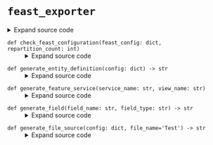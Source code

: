 # <code>feast_exporter</code>
<details class="source">
<summary>
<span>Expand source code</span>
</summary>
<pre>
```python
import os
from datetime import datetime

import isort
from black import FileMode, format_str
from jinja2 import Template
from pyspark.sql import DataFrame
from pyspark.sql.functions import lit

ANOVOS_SOURCE = "anovos_source"

dataframe_to_feast_type_mapping = {
    "string": "String",
    "int": "Int64",
    "float": "Float32",
    "timestamp": "String"
    # TODO: default type
}


def check_feast_configuration(feast_config: dict, repartition_count: int):
    if repartition_count != 1:
        raise ValueError(
            "Please, set repartition parameter to 1 in write_main block in your config yml!"
        )
    if "file_path" not in feast_config:
        raise ValueError(
            "Please, provide a path to the anovos feature_store repository!"
        )
    if "entity" not in feast_config:
        raise ValueError("Please, provide an entity definition in your config yml!")
    if "file_source" not in feast_config:
        raise ValueError("Please, provide a file source definition in your config yml!")
    if "feature_view" not in feast_config:
        raise ValueError(
            "Please, provide a feature view definition in your config yml!"
        )


def generate_entity_definition(config: dict) -> str:
    source_template_path = os.path.join(
        os.path.dirname(os.path.abspath(__file__)), "templates", "entity.txt"
    )

    with open(source_template_path, "r") as f:
        template_string = f.read()
        entity_template = Template(template_string)
        data = {
            "entity_name": config["name"],
            "join_keys": config["id_col"],
            "value_type": "STRING",
            "description": config["description"],
        }

        return entity_template.render(data)


def generate_feature_view(
    types: list, exclude_list: list, config: dict, entity_name: str
) -> str:
    source_template_path = os.path.join(
        os.path.dirname(os.path.abspath(__file__)), "templates", "feature_view.txt"
    )

    with open(source_template_path, "r") as f:
        template_string = f.read()

        fields = generate_fields(types, exclude_list)

        feature_view_template = Template(template_string)
        data = {
            "feature_view_name": config["name"],
            "source": ANOVOS_SOURCE,
            "view_name": config["name"],
            "entity": entity_name,
            "fields": fields,
            "ttl_in_seconds": config["ttl_in_seconds"],
            "owner": config["owner"],
        }

        return feature_view_template.render(data)


def generate_fields(types: list, exclude_list: list) -> str:
    fields = ""
    for (field_name, field_type) in types:
        if field_name not in exclude_list:
            fields += generate_field(
                field_name, dataframe_to_feast_type_mapping[field_type]
            )

    return fields


def generate_field(field_name: str, field_type: str) -> str:
    template_string = """ Field(name="{{name}}", dtype={{type}}),\n"""
    field_template = Template(template_string)

    return field_template.render({"name": field_name, "type": field_type})


def generate_file_source(config: dict, file_name="Test") -> str:
    source_template_path = os.path.join(
        os.path.dirname(os.path.abspath(__file__)), "templates", "file_source.txt"
    )

    with open(source_template_path, "r") as f:
        template_string = f.read()

        file_source_template = Template(template_string)
        data = {
            "source_name": ANOVOS_SOURCE,
            "filename": file_name,
            "ts_column": config["timestamp_col"],
            "create_ts_column": config["create_timestamp_col"],
            "source_description": config["description"],
            "owner": config["owner"],
        }

    return file_source_template.render(data)


def generate_prefix():
    prefix_path = os.path.join(
        os.path.dirname(os.path.abspath(__file__)), "templates", "prefix.txt"
    )

    with open(prefix_path, "r") as f:
        prefix = f.read()
        return prefix


def generate_feature_service(service_name: str, view_name: str):
    service_template_path = os.path.join(
        os.path.dirname(os.path.abspath(__file__)), "templates", "feature_service.txt"
    )

    with open(service_template_path, "r") as f:
        template_string = f.read()
        service_template = Template(template_string)
        data = {
            "feature_service_name": service_name,
            "view_name": view_name,
        }

        return service_template.render(data)


def generate_feature_description(types: list, feast_config: dict, file_name: str):
    print("Building feature definitions for feature_store")
    prefix = generate_prefix()

    file_source_config = feast_config["file_source"]
    file_source_definition = generate_file_source(file_source_config, file_name)

    entity_config = feast_config["entity"]
    entity_definition = generate_entity_definition(entity_config)

    feature_view_config = feast_config["feature_view"]
    columns_to_exclude = [
        feast_config["entity"]["id_col"],
        feast_config["file_source"]["timestamp_col"],
        feast_config["file_source"]["create_timestamp_col"],
    ]
    feature_view = generate_feature_view(
        types, columns_to_exclude, feature_view_config, entity_config["name"]
    )

    feature_service = (
        generate_feature_service(
            feast_config["service_name"], feature_view_config["name"]
        )
        if "service_name" in feast_config
        else ""
    )

    complete_file_path = os.path.join(
        os.path.dirname(os.path.abspath(__file__)), "templates", "complete_file.txt"
    )

    with open(complete_file_path, "r") as f:
        template_string = f.read()

        complete_file_template = Template(template_string)
        data = {
            "prefix": prefix,
            "file_source": file_source_definition,
            "entity": entity_definition,
            "feature_view": feature_view,
            "feature_service": feature_service,
        }

        file_content = complete_file_template.render(data)
        file_content = format_str(file_content, mode=FileMode())
        file_content = isort.code(file_content)

        feature_file = os.path.join(feast_config["file_path"], "anovos.py")
        with open(feature_file, "w") as of:
            of.write(file_content)


def add_timestamp_columns(idf: DataFrame, feast_file_source__config: dict):
    print("Adding timestamp columns")
    return idf.withColumn(
        feast_file_source__config["timestamp_col"], lit(datetime.now())
    ).withColumn(feast_file_source__config["create_timestamp_col"], lit(datetime.now()))
```
</pre>
</details>
## Functions
<dl>
<dt id="anovos.feature_store.feast_exporter.add_timestamp_columns"><code class="name flex hljs csharp">
<span class="k">def</span> <span class="nf"><span class="ident">add_timestamp_columns</span></span>(<span class="n">idf: pyspark.sql.dataframe.DataFrame, feast_file_source__config: dict)</span>
</code></dt>
<dd>
<div class="desc"></div>
<details class="source">
<summary>
<span>Expand source code</span>
</summary>
<pre>
```python
def add_timestamp_columns(idf: DataFrame, feast_file_source__config: dict):
    print("Adding timestamp columns")
    return idf.withColumn(
        feast_file_source__config["timestamp_col"], lit(datetime.now())
    ).withColumn(feast_file_source__config["create_timestamp_col"], lit(datetime.now()))
```
</pre>
</details>
</dd>
<dt id="anovos.feature_store.feast_exporter.check_feast_configuration"><code class="name flex hljs csharp">
<span class="k">def</span> <span class="nf"><span class="ident">check_feast_configuration</span></span>(<span class="n">feast_config: dict, repartition_count: int)</span>
</code></dt>
<dd>
<div class="desc"></div>
<details class="source">
<summary>
<span>Expand source code</span>
</summary>
<pre>
```python
def check_feast_configuration(feast_config: dict, repartition_count: int):
    if repartition_count != 1:
        raise ValueError(
            "Please, set repartition parameter to 1 in write_main block in your config yml!"
        )
    if "file_path" not in feast_config:
        raise ValueError(
            "Please, provide a path to the anovos feature_store repository!"
        )
    if "entity" not in feast_config:
        raise ValueError("Please, provide an entity definition in your config yml!")
    if "file_source" not in feast_config:
        raise ValueError("Please, provide a file source definition in your config yml!")
    if "feature_view" not in feast_config:
        raise ValueError(
            "Please, provide a feature view definition in your config yml!"
        )
```
</pre>
</details>
</dd>
<dt id="anovos.feature_store.feast_exporter.generate_entity_definition"><code class="name flex hljs csharp">
<span class="k">def</span> <span class="nf"><span class="ident">generate_entity_definition</span></span>(<span class="n">config: dict) ‑> str</span>
</code></dt>
<dd>
<div class="desc"></div>
<details class="source">
<summary>
<span>Expand source code</span>
</summary>
<pre>
```python
def generate_entity_definition(config: dict) -> str:
    source_template_path = os.path.join(
        os.path.dirname(os.path.abspath(__file__)), "templates", "entity.txt"
    )

    with open(source_template_path, "r") as f:
        template_string = f.read()
        entity_template = Template(template_string)
        data = {
            "entity_name": config["name"],
            "join_keys": config["id_col"],
            "value_type": "STRING",
            "description": config["description"],
        }

        return entity_template.render(data)
```
</pre>
</details>
</dd>
<dt id="anovos.feature_store.feast_exporter.generate_feature_description"><code class="name flex hljs csharp">
<span class="k">def</span> <span class="nf"><span class="ident">generate_feature_description</span></span>(<span class="n">types: list, feast_config: dict, file_name: str)</span>
</code></dt>
<dd>
<div class="desc"></div>
<details class="source">
<summary>
<span>Expand source code</span>
</summary>
<pre>
```python
def generate_feature_description(types: list, feast_config: dict, file_name: str):
    print("Building feature definitions for feature_store")
    prefix = generate_prefix()

    file_source_config = feast_config["file_source"]
    file_source_definition = generate_file_source(file_source_config, file_name)

    entity_config = feast_config["entity"]
    entity_definition = generate_entity_definition(entity_config)

    feature_view_config = feast_config["feature_view"]
    columns_to_exclude = [
        feast_config["entity"]["id_col"],
        feast_config["file_source"]["timestamp_col"],
        feast_config["file_source"]["create_timestamp_col"],
    ]
    feature_view = generate_feature_view(
        types, columns_to_exclude, feature_view_config, entity_config["name"]
    )

    feature_service = (
        generate_feature_service(
            feast_config["service_name"], feature_view_config["name"]
        )
        if "service_name" in feast_config
        else ""
    )

    complete_file_path = os.path.join(
        os.path.dirname(os.path.abspath(__file__)), "templates", "complete_file.txt"
    )

    with open(complete_file_path, "r") as f:
        template_string = f.read()

        complete_file_template = Template(template_string)
        data = {
            "prefix": prefix,
            "file_source": file_source_definition,
            "entity": entity_definition,
            "feature_view": feature_view,
            "feature_service": feature_service,
        }

        file_content = complete_file_template.render(data)
        file_content = format_str(file_content, mode=FileMode())
        file_content = isort.code(file_content)

        feature_file = os.path.join(feast_config["file_path"], "anovos.py")
        with open(feature_file, "w") as of:
            of.write(file_content)
```
</pre>
</details>
</dd>
<dt id="anovos.feature_store.feast_exporter.generate_feature_service"><code class="name flex hljs csharp">
<span class="k">def</span> <span class="nf"><span class="ident">generate_feature_service</span></span>(<span class="n">service_name: str, view_name: str)</span>
</code></dt>
<dd>
<div class="desc"></div>
<details class="source">
<summary>
<span>Expand source code</span>
</summary>
<pre>
```python
def generate_feature_service(service_name: str, view_name: str):
    service_template_path = os.path.join(
        os.path.dirname(os.path.abspath(__file__)), "templates", "feature_service.txt"
    )

    with open(service_template_path, "r") as f:
        template_string = f.read()
        service_template = Template(template_string)
        data = {
            "feature_service_name": service_name,
            "view_name": view_name,
        }

        return service_template.render(data)
```
</pre>
</details>
</dd>
<dt id="anovos.feature_store.feast_exporter.generate_feature_view"><code class="name flex hljs csharp">
<span class="k">def</span> <span class="nf"><span class="ident">generate_feature_view</span></span>(<span class="n">types: list, exclude_list: list, config: dict, entity_name: str) ‑> str</span>
</code></dt>
<dd>
<div class="desc"></div>
<details class="source">
<summary>
<span>Expand source code</span>
</summary>
<pre>
```python
def generate_feature_view(
    types: list, exclude_list: list, config: dict, entity_name: str
) -> str:
    source_template_path = os.path.join(
        os.path.dirname(os.path.abspath(__file__)), "templates", "feature_view.txt"
    )

    with open(source_template_path, "r") as f:
        template_string = f.read()

        fields = generate_fields(types, exclude_list)

        feature_view_template = Template(template_string)
        data = {
            "feature_view_name": config["name"],
            "source": ANOVOS_SOURCE,
            "view_name": config["name"],
            "entity": entity_name,
            "fields": fields,
            "ttl_in_seconds": config["ttl_in_seconds"],
            "owner": config["owner"],
        }

        return feature_view_template.render(data)
```
</pre>
</details>
</dd>
<dt id="anovos.feature_store.feast_exporter.generate_field"><code class="name flex hljs csharp">
<span class="k">def</span> <span class="nf"><span class="ident">generate_field</span></span>(<span class="n">field_name: str, field_type: str) ‑> str</span>
</code></dt>
<dd>
<div class="desc"></div>
<details class="source">
<summary>
<span>Expand source code</span>
</summary>
<pre>
```python
def generate_field(field_name: str, field_type: str) -> str:
    template_string = """ Field(name="{{name}}", dtype={{type}}),\n"""
    field_template = Template(template_string)

    return field_template.render({"name": field_name, "type": field_type})
```
</pre>
</details>
</dd>
<dt id="anovos.feature_store.feast_exporter.generate_fields"><code class="name flex hljs csharp">
<span class="k">def</span> <span class="nf"><span class="ident">generate_fields</span></span>(<span class="n">types: list, exclude_list: list) ‑> str</span>
</code></dt>
<dd>
<div class="desc"></div>
<details class="source">
<summary>
<span>Expand source code</span>
</summary>
<pre>
```python
def generate_fields(types: list, exclude_list: list) -> str:
    fields = ""
    for (field_name, field_type) in types:
        if field_name not in exclude_list:
            fields += generate_field(
                field_name, dataframe_to_feast_type_mapping[field_type]
            )

    return fields
```
</pre>
</details>
</dd>
<dt id="anovos.feature_store.feast_exporter.generate_file_source"><code class="name flex hljs csharp">
<span class="k">def</span> <span class="nf"><span class="ident">generate_file_source</span></span>(<span class="n">config: dict, file_name='Test') ‑> str</span>
</code></dt>
<dd>
<div class="desc"></div>
<details class="source">
<summary>
<span>Expand source code</span>
</summary>
<pre>
```python
def generate_file_source(config: dict, file_name="Test") -> str:
    source_template_path = os.path.join(
        os.path.dirname(os.path.abspath(__file__)), "templates", "file_source.txt"
    )

    with open(source_template_path, "r") as f:
        template_string = f.read()

        file_source_template = Template(template_string)
        data = {
            "source_name": ANOVOS_SOURCE,
            "filename": file_name,
            "ts_column": config["timestamp_col"],
            "create_ts_column": config["create_timestamp_col"],
            "source_description": config["description"],
            "owner": config["owner"],
        }

    return file_source_template.render(data)
```
</pre>
</details>
</dd>
<dt id="anovos.feature_store.feast_exporter.generate_prefix"><code class="name flex hljs csharp">
<span class="k">def</span> <span class="nf"><span class="ident">generate_prefix</span></span>(<span class="n">)</span>
</code></dt>
<dd>
<div class="desc"></div>
<details class="source">
<summary>
<span>Expand source code</span>
</summary>
<pre>
```python
def generate_prefix():
    prefix_path = os.path.join(
        os.path.dirname(os.path.abspath(__file__)), "templates", "prefix.txt"
    )

    with open(prefix_path, "r") as f:
        prefix = f.read()
        return prefix
```
</pre>
</details>
</dd>
</dl>